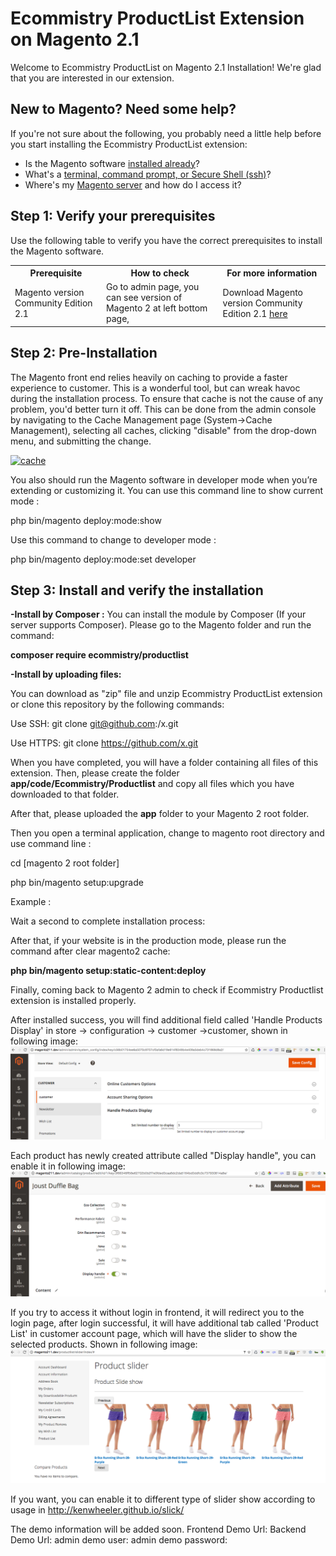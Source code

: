 # Ecommistry ProductList Extension on Magento 2.1

Welcome to Ecommistry ProductList on Magento 2.1 Installation! We're glad that you are interested in our extension.

<h2>New to Magento? Need some help?</h2>
If you're not sure about the following, you probably need a little help before you start installing the Ecommistry ProductList extension:

*	Is the Magento software <a href="http://devdocs.magento.com/guides/v2.0/install-gde/basics/basics_magento-installed.html">installed already</a>?
*	What's a <a href="http://devdocs.magento.com/guides/v2.0/install-gde/basics/basics_login.html">terminal, command prompt, or Secure Shell (ssh)</a>?
*	Where's my <a href="http://devdocs.magento.com/guides/v2.0/install-gde/basics/basics_login.html">Magento server</a> and how do I access it?

<h2></h2>
<h2>Step 1: Verify your prerequisites</h2>

Use the following table to verify you have the correct prerequisites to install the Magento software.

<table>
	<tbody>
		<tr>
			<th>Prerequisite</th>
			<th>How to check</th>
			<th>For more information</th>
		</tr>
		<tr>
			<td>Magento version Community Edition 2.1</td>
			<td>Go to admin page, you can see version of Magento 2 at left bottom page, </td>
			<td>Download Magento version Community Edition 2.1 <a href="https://www.magentocommerce.com/download">here</a></td>
		</tr>
		
</tbody>
</table>

<h2>Step 2: Pre-Installation</h2>
The Magento front end relies heavily on caching to provide a faster experience to customer. This is a wonderful tool, but can wreak havoc during the installation process. To ensure that cache is not the cause of any problem, you'd better turn it off. This can be done from the admin console by navigating to the Cache Management page (System->Cache Management), selecting all caches, clicking "disable" from the drop-down menu, and submitting the change.

<a data-flickr-embed="true"  href="https://www.flickr.com/photos/138040484@N02/23017808190/in/dateposted-public/" title="cache"><img src="https://farm1.staticflickr.com/638/23017808190_eb32649597_o.png" width="1246" height="450" alt="cache"></a>

You also should run the Magento software in developer mode when you’re extending or customizing it. You can use this command line to show current mode :

php bin/magento deploy:mode:show

Use this command to change to developer mode :

php bin/magento deploy:mode:set developer

<h2>Step 3: Install and verify the installation</h2>

<strong>-Install by Composer :</strong> You can install the module by Composer (If your server supports Composer). Please go to the Magento folder and run the command:

<strong>composer require ecommistry/productlist</strong>

<strong>-Install by uploading files:</strong>

You can download as "zip" file and unzip Ecommistry ProductList extension or clone this repository by the following commands:

Use SSH: git clone git@github.com:/x.git

Use HTTPS: git clone https://github.com/x.git

When you have completed, you will have a folder containing all files of this extension. 
Then, please create the folder <strong>app/code/Ecommistry/Productlist</strong> and copy all files which you have downloaded to that folder.

 After that, please uploaded the <strong>app</strong> folder to your Magento 2 root folder.


Then you open a terminal application, change to magento root directory and use command line :

cd [magento 2 root folder]

php bin/magento setup:upgrade

Example :


Wait a second to complete installation process:

After that, if your website is in the production mode, please run the command after clear magento2 cache:

<strong>php bin/magento setup:static-content:deploy</strong>

Finally, coming back to Magento 2 admin to check if Ecommistry Productlist extension is installed properly.

After installed success, you will find additional field called 'Handle Products Display' in store -> configuration -> customer ->customer, shown in following image:
<img src="https://github.com/guozhenlin/Ecommistry/blob/master/doc/image/Limited%20Product%20Number%20Show%20Setting.png"/>

Each product has newly created attribute called "Display handle", you can enable it in following image:
<img src="https://github.com/guozhenlin/Ecommistry/blob/master/doc/image/product%20admin.png"/>

If you try to access it without login in frontend, it will redirect you to the login page, after login successful, it will have additional tab called 'Product List' in customer account page, which will have the slider to show the selected products. Shown in following image:
<img src="https://github.com/guozhenlin/Ecommistry/blob/master/doc/image/Customer%20account%20page.png"/>

If you want, you can enable it to different type of slider show according to usage in http://kenwheeler.github.io/slick/

The demo information will be added soon. 
Frontend Demo Url:
Backend Demo Url:
admin demo user:
admin demo password: 





